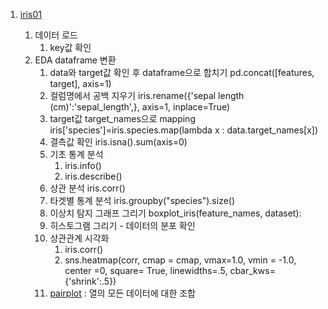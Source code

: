 

1. [iris01]()

   1. 데이터 로드
      1. key값 확인
   2. EDA dataframe 변환
      1. data와 target값 확인 후 dataframe으로 합치기 pd.concat([features, target], axis=1)
      2. 컬럼명에서 공백 지우기 iris.rename({'sepal length (cm)':'sepal_length',}, axis=1, inplace=True)
      3. target값 target_names으로 mapping iris['species']=iris.species.map(lambda x : data.target_names[x])
      4. 결측값 확인 iris.isna().sum(axis=0)
      5. 기초 통계 분석
         1. iris.info()
         2. iris.describe()
      6. 상관 분석 iris.corr()
      7. 타겟별 통계 분석 iris.groupby("species").size() 
      8. 이상치 탐지 그래프 그리기 boxplot_iris(feature_names, dataset):
      9. 히스토그램 그리기 - 데이터의 분포 확인
      10. 상관관계 시각화 
          1. iris.corr()
          2. sns.heatmap(corr, cmap = cmap, vmax=1.0, vmin = -1.0, center =0, square= True, linewidths=.5, cbar_kws={'shrink':.5})
      11. [pairplot]() : 열의 모든 데이터에 대한 조합
   
   